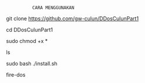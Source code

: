               CARA MENGGUNAKAN

git clone https://github.com/gw-culun/DDosCulunPart1

cd DDosCulunPart1 

sudo chmod +x *

ls

sudo bash ./install.sh

fire-dos
